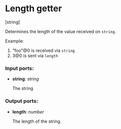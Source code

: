 # Length getter

[string]

Determines the length of the value received on `string`.

Example:

1. "foo"@0 is received via `string`
2. 3@0 is sent via `length`

### Input ports:

* __string__: _string_

    The string



### Output ports:

* __length__: _number_

    The length of the string.



